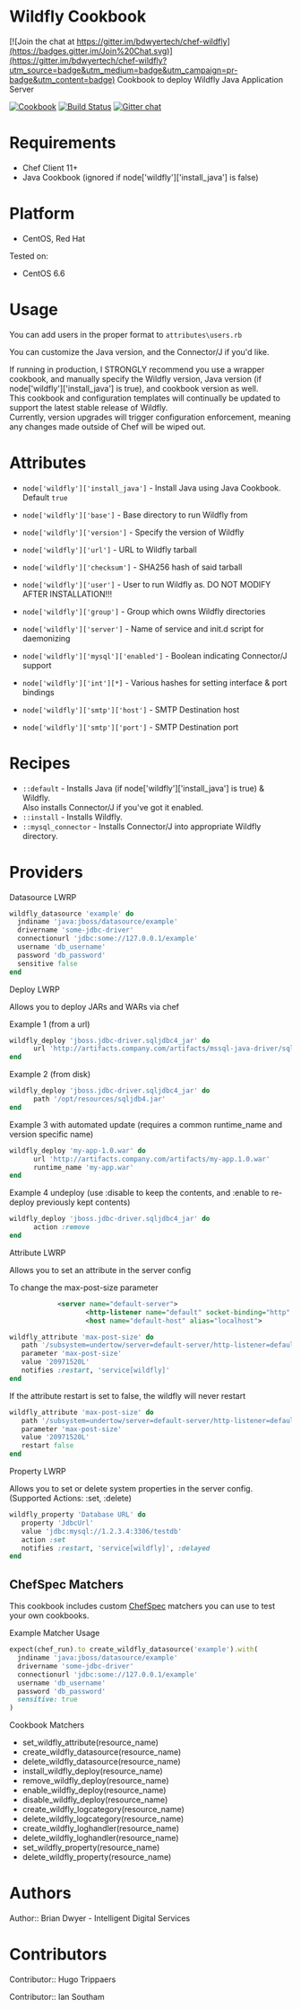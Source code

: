 # Wildfly Cookbook

[![Join the chat at https://gitter.im/bdwyertech/chef-wildfly](https://badges.gitter.im/Join%20Chat.svg)](https://gitter.im/bdwyertech/chef-wildfly?utm_source=badge&utm_medium=badge&utm_campaign=pr-badge&utm_content=badge)
Cookbook to deploy Wildfly Java Application Server

[![Cookbook](http://img.shields.io/cookbook/v/wildfly.svg)](https://github.com/bdwyertech/chef-wildfly)
[![Build Status](https://travis-ci.org/bdwyertech/chef-wildfly.svg)](https://travis-ci.org/bdwyertech/chef-wildfly)
[![Gitter chat](https://img.shields.io/badge/Gitter-bdwyertech%2Fwildfly-brightgreen.svg)](https://gitter.im/bdwyertech/chef-wildfly)

# Requirements
- Chef Client 11+
- Java Cookbook (ignored if node['wildfly']['install_java'] is false)

# Platform
- CentOS, Red Hat

Tested on:
- CentOS 6.6

# Usage
You can add users in the proper format to `attributes\users.rb`

You can customize the Java version, and the Connector/J if you'd like.

If running in production, I STRONGLY recommend you use a wrapper cookbook, and manually specify the Wildfly version, 
Java version (if node['wildfly']['install_java'] is true), and cookbook version as well.  
This cookbook and configuration templates will continually be updated to support the latest stable release of Wildfly.  
Currently, version upgrades will trigger configuration enforcement, meaning any changes made outside of Chef will be wiped out.

# Attributes
* `node['wildfly']['install_java']` - Install Java using Java Cookbook.  Default `true`
* `node['wildfly']['base']` - Base directory to run Wildfly from

* `node['wildfly']['version']` - Specify the version of Wildfly
* `node['wildfly']['url']` - URL to Wildfly tarball
* `node['wildfly']['checksum']` - SHA256 hash of said tarball

* `node['wildfly']['user']` - User to run Wildfly as. DO NOT MODIFY AFTER INSTALLATION!!!
* `node['wildfly']['group']` - Group which owns Wildfly directories
* `node['wildfly']['server']` - Name of service and init.d script for daemonizing

* `node['wildfly']['mysql']['enabled']` - Boolean indicating Connector/J support

* `node['wildfly']['int'][*]` - Various hashes for setting interface & port bindings

* `node['wildfly']['smtp']['host']` - SMTP Destination host
* `node['wildfly']['smtp']['port']` - SMTP Destination port


# Recipes
* `::default` - Installs Java (if node['wildfly']['install_java'] is true) & Wildfly.  
Also installs Connector/J if you've got it enabled.
* `::install` - Installs Wildfly.
* `::mysql_connector` - Installs Connector/J into appropriate Wildfly directory.

# Providers

Datasource LWRP

```ruby
wildfly_datasource 'example' do
  jndiname 'java:jboss/datasource/example'
  drivername 'some-jdbc-driver'
  connectionurl 'jdbc:some://127.0.0.1/example'
  username 'db_username'
  password 'db_password'
  sensitive false  
end
```

Deploy LWRP

Allows you to deploy JARs and WARs via chef

Example 1 (from a url)
```ruby
wildfly_deploy 'jboss.jdbc-driver.sqljdbc4_jar' do
      url 'http://artifacts.company.com/artifacts/mssql-java-driver/sqljdbc4.jar'
end
```

Example 2 (from disk)
```ruby
wildfly_deploy 'jboss.jdbc-driver.sqljdbc4_jar' do
      path '/opt/resources/sqljdb4.jar'
end
```

Example 3 with automated update (requires a common runtime_name and version specific name)
```ruby
wildfly_deploy 'my-app-1.0.war' do
      url 'http://artifacts.company.com/artifacts/my-app.1.0.war'
      runtime_name 'my-app.war'
end
```

Example 4 undeploy (use :disable to keep the contents, and :enable to re-deploy previously kept contents)
```ruby
wildfly_deploy 'jboss.jdbc-driver.sqljdbc4_jar' do
      action :remove
end
```

Attribute LWRP

Allows you to set an attribute in the server config

To change the max-post-size parameter
```xml
            <server name="default-server">
			       <http-listener name="default" socket-binding="http" max-post-size="20971520"/>
				   <host name="default-host" alias="localhost">

```

```ruby
wildfly_attribute 'max-post-size' do
   path '/subsystem=undertow/server=default-server/http-listener=default'
   parameter 'max-post-size'
   value '20971520L'
   notifies :restart, 'service[wildfly]'
end
```

If the attribute restart is set to false, the wildfly will never restart

```ruby
wildfly_attribute 'max-post-size' do
   path '/subsystem=undertow/server=default-server/http-listener=default'
   parameter 'max-post-size'
   value '20971520L'
   restart false
end
```

Property LWRP

Allows you to set or delete system properties in the server config. (Supported Actions: :set, :delete)

```ruby
wildfly_property 'Database URL' do
   property 'JdbcUrl'
   value 'jdbc:mysql://1.2.3.4:3306/testdb'
   action :set
   notifies :restart, 'service[wildfly]', :delayed
end
```

## ChefSpec Matchers

This cookbook includes custom [ChefSpec](https://github.com/sethvargo/chefspec) matchers you can use to test 
your own cookbooks.

Example Matcher Usage

```ruby
expect(chef_run).to create_wildfly_datasource('example').with(
  jndiname 'java:jboss/datasource/example'
  drivername 'some-jdbc-driver'
  connectionurl 'jdbc:some://127.0.0.1/example'
  username 'db_username'
  password 'db_password'
  sensitive: true
)
```
      
Cookbook Matchers

* set_wildfly_attribute(resource_name)
* create_wildfly_datasource(resource_name)
* delete_wildfly_datasource(resource_name)
* install_wildfly_deploy(resource_name)
* remove_wildfly_deploy(resource_name)
* enable_wildfly_deploy(resource_name)
* disable_wildfly_deploy(resource_name)
* create_wildfly_logcategory(resource_name)
* delete_wildfly_logcategory(resource_name)
* create_wildfly_loghandler(resource_name)
* delete_wildfly_loghandler(resource_name)
* set_wildfly_property(resource_name)
* delete_wildfly_property(resource_name)

# Authors

Author:: Brian Dwyer - Intelligent Digital Services

# Contributors
Contributor:: Hugo Trippaers

Contributor:: Ian Southam
